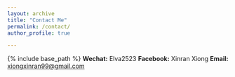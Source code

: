 ```yaml
---
layout: archive
title: "Contact Me"
permalink: /contact/
author_profile: true

---
```


{% include base_path %}
**Wechat:** Elva2523
**Facebook:** Xinran Xiong
**Email:** xiongxinran99@gmail.com
